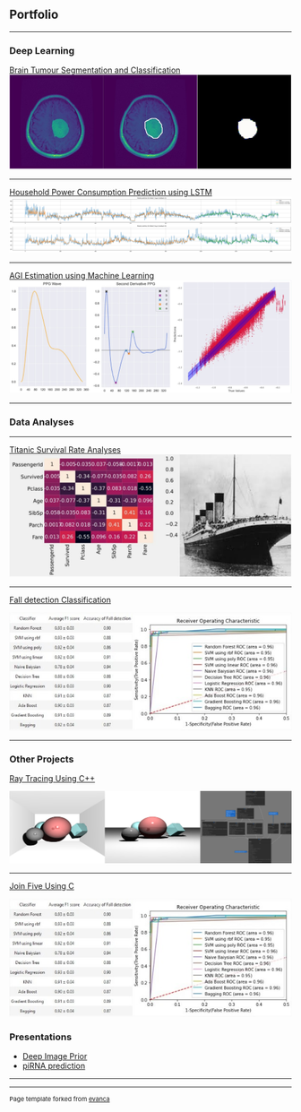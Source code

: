 ## Portfolio

---

### Deep Learning

[Brain Tumour Segmentation and Classification](https://github.com/guillaumedegani/brain-tumour-segmentation)
<img src="images/brain_tumour_segmentation/Diagrame.jpg?raw=true"/>

---
[Household Power Consumption Prediction using LSTM](/html_pages/introduction_to_lstm.html)
<img src="images/lstm_prediction_cut.png?raw=true"/>

---
[AGI Estimation using Machine Learning](http://example.com/)
<img src="images/AGI_ML.jpg?raw=true"/>

---

### Data Analyses

---

[Titanic Survival Rate Analyses](/html_pages/titanic_survival.html)
<img src="images/titanic_diagram.jpg?raw=true"/>

---

[Fall detection Classification](/html_pages/fall_detection_classification.html)

<img src="images/fall_detection.jpg?raw=true"/>

---

### Other Projects

[Ray Tracing Using C++](/html_pages/fall_detection_classification.html)

<img src="images/ray_traycing.png?raw=true"/>

---

[Join Five Using C](/html_pages/fall_detection_classification.html)

<img src="images/fall_detection.jpg?raw=true"/>

### Presentations

- [Deep Image Prior](/pdf/presentation/Deep_Image_Prior.pdf)
- [piRNA prediction](/pdf/presentation/piRNA_prediction.pdf)

---




---
<p style="font-size:11px">Page template forked from <a href="https://github.com/evanca/quick-portfolio">evanca</a></p>
<!-- Remove above link if you don't want to attibute -->
